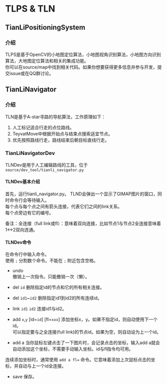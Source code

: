 # TLPS & TLN

## TianLiPositioningSystem

### 介绍

TLPS是基于OpenCV的小地图定位算法，小地图视角识别算法，小地图方向识别算法，大地图定位算法和相关的集成功能。\
你可以在source/map中找到相关代码。如果你想要获得更多信息并参与开发，提交issue或在QQ群讨论。

## TianLiNavigator

### 介绍

TLN是基于A-star寻路的导航算法，工作原理如下：

1. 人工标记适合行走的点位路线。
2. TeyvatMove中根据开始点与结束点搜索适宜节点。
3. 优先按照路线行走，路线结束后朝目标直线行走。

### TianLiNavigatorDev

TLNDev是用于人工编辑路线的工具，位于 `source/dev_tool/tianli_navigator.py`

#### TLNDev基本介绍

首先，运行tianli_navigator.py。
TLND会弹出一个显示了GIMAP图片的窗口，同时命令行会等待输入。\
每个点与每个点之间有箭头连接，代表它们之间的link关系。\
每个点旁边有它的编号。


备注：全连接（full link或fl）：意味着双向连接，比如节点1与节点2全连接意味着1\<->2双向连通。

#### TLNDev命令

在命令行中输入命令。\
使用 `;` 分割数个命令。不能在 `;` 附近包含空格。

- undo\
  撤销上一次指令。只能撤销一次（懒）。

- del `id`
  删除指定id的节点和它的所有相关连接。

- del `id1`~`id2`
  删除指定id1到id2的所有连续id。

- link `id1` `id2`
  连接id1与id2。

- add `x`,`y` \[id=`id`\] \[fl=`xxx`\]
  添加坐标x，y。如果不指定id，则自动使用下一个id。\
  可以指定要与之全连接(full link)的节点id。如果为空，则自动设为上一个id。

- add a
  当你鼠标左键点击了一下图片时，会记录点击的坐标，输入add a就会自动添加这个坐标，不需要手动输入坐标。id与fl指令均可用。

连续添加坐标时，通常使用 `add a fl=` 命令。它意味着添加上次鼠标点击的坐标，并自动与上一个id全连接。

- save
  保存。
